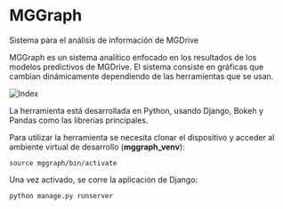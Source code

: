 # MGGraph
 Sistema para el análisis de información de MGDrive



MGGraph es un sistema analítico enfocado en los resultados de los modelos predictivos de MGDrive. El sistema consiste en gráficas que cambian dinámicamente dependiendo de las herramientas que se usan.

![Index](D:\_Projects\MGGraph\MGGraph\rsc\Index.png)



La herramienta está desarrollada en Python, usando Django, Bokeh y Pandas como las librerías principales.

Para utilizar la herramienta se necesita clonar el dispositivo y acceder al ambiente virtual de desarrollo (**mggraph_venv**):

`source mggraph/bin/activate`

Una vez activado, se corre la aplicación de Django:

`python manage.py runserver`

